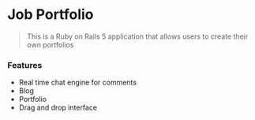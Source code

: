 # Job Portfolio

> This is a Ruby on Rails 5 application that allows users to create their own portfolios


### Features

- Real time chat engine for comments
- Blog
- Portfolio
- Drag and drop interface

